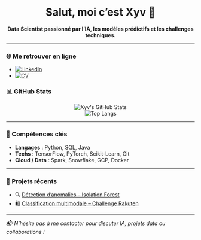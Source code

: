 <!-- Bannière avec titre et phrase d'accroche -->
<div align="center">
  <h1>Salut, moi c’est Xyv 👋</h1>
  <p><strong>Data Scientist passionné par l’IA, les modèles prédictifs et les challenges techniques.</strong></p>
</div>

---

### 🌐 Me retrouver en ligne

- [![LinkedIn](https://img.shields.io/badge/LinkedIn-Profile-blue?logo=linkedin&style=for-the-badge)](https://linkedin.com/in/tonin-rivory-1207b5172/)
- [![CV](https://img.shields.io/badge/CV-Download-green?logo=linkedin&style=for-the-badge)]([https://linkedin.com/in/xyvdf](https://mon-site-ou-ton-cloud/cv-xyvdf.pdf))

### 📊 GitHub Stats

<div align="center">

![Xyv's GitHub Stats](https://github-readme-stats.vercel.app/api?username=ton1rvr&show_icons=true&theme=default&hide=prs)
<br>
![Top Langs](https://github-readme-stats.vercel.app/api/top-langs/?username=ton1rvr&layout=compact&hide=html)

</div>

---

### 🧠 Compétences clés

- **Langages** : Python, SQL, Java
- **Techs** : TensorFlow, PyTorch, Scikit-Learn, Git
- **Cloud / Data** : Spark, Snowflake, GCP, Docker

---

### 🚀 Projets récents

- 🔍 [Détection d’anomalies – Isolation Forest](https://github.com/xyvdf/isolation-forest-anomaly)
- 🛍️ [Classification multimodale – Challenge Rakuten](https://github.com/xyvdf/rakuten-multimodal)

---

📬 *N’hésite pas à me contacter pour discuter IA, projets data ou collaborations !*
